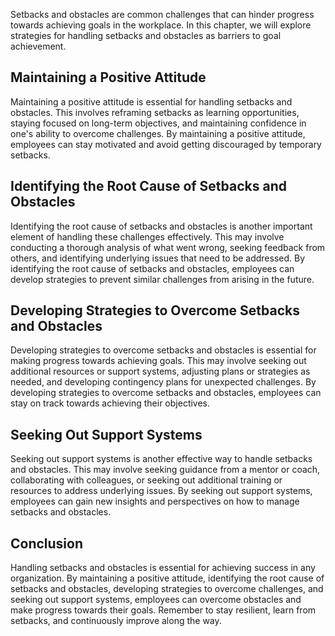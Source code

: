 
Setbacks and obstacles are common challenges that can hinder progress towards achieving goals in the workplace. In this chapter, we will explore strategies for handling setbacks and obstacles as barriers to goal achievement.

Maintaining a Positive Attitude
-------------------------------

Maintaining a positive attitude is essential for handling setbacks and obstacles. This involves reframing setbacks as learning opportunities, staying focused on long-term objectives, and maintaining confidence in one's ability to overcome challenges. By maintaining a positive attitude, employees can stay motivated and avoid getting discouraged by temporary setbacks.

Identifying the Root Cause of Setbacks and Obstacles
----------------------------------------------------

Identifying the root cause of setbacks and obstacles is another important element of handling these challenges effectively. This may involve conducting a thorough analysis of what went wrong, seeking feedback from others, and identifying underlying issues that need to be addressed. By identifying the root cause of setbacks and obstacles, employees can develop strategies to prevent similar challenges from arising in the future.

Developing Strategies to Overcome Setbacks and Obstacles
--------------------------------------------------------

Developing strategies to overcome setbacks and obstacles is essential for making progress towards achieving goals. This may involve seeking out additional resources or support systems, adjusting plans or strategies as needed, and developing contingency plans for unexpected challenges. By developing strategies to overcome setbacks and obstacles, employees can stay on track towards achieving their objectives.

Seeking Out Support Systems
---------------------------

Seeking out support systems is another effective way to handle setbacks and obstacles. This may involve seeking guidance from a mentor or coach, collaborating with colleagues, or seeking out additional training or resources to address underlying issues. By seeking out support systems, employees can gain new insights and perspectives on how to manage setbacks and obstacles.

Conclusion
----------

Handling setbacks and obstacles is essential for achieving success in any organization. By maintaining a positive attitude, identifying the root cause of setbacks and obstacles, developing strategies to overcome challenges, and seeking out support systems, employees can overcome obstacles and make progress towards their goals. Remember to stay resilient, learn from setbacks, and continuously improve along the way.
